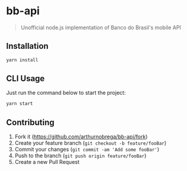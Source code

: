 # bb-api
> Unofficial node.js implementation of Banco do Brasil's mobile API

## Installation

```sh
yarn install
```

## CLI Usage

Just run the command below to start the project:

```sh
yarn start
```

## Contributing

1. Fork it (<https://github.com/arthurnobrega/bb-api/fork>)
2. Create your feature branch (`git checkout -b feature/fooBar`)
3. Commit your changes (`git commit -am 'Add some fooBar'`)
4. Push to the branch (`git push origin feature/fooBar`)
5. Create a new Pull Request